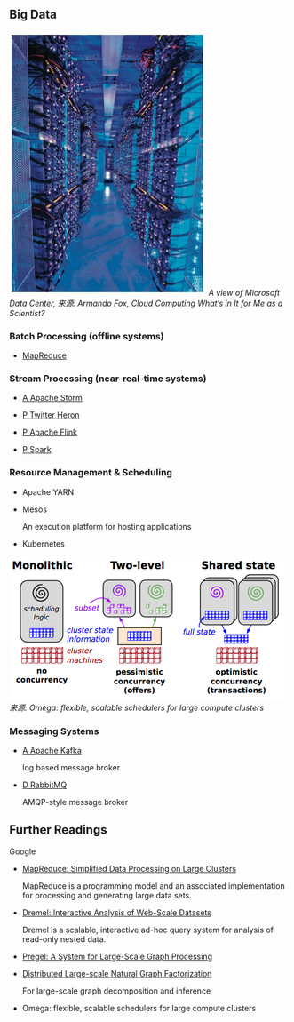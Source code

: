 Big Data
---

![Microsoft Data Center](images/microsoft_data_center.png)
*A view of Microsoft Data Center, 来源: Armando Fox, Cloud Computing What’s in It
for Me as a Scientist?*


### Batch Processing (offline systems)

* [MapReduce](mapreduce/intro.md)


### Stream Processing (near-real-time systems)

* [A Apache Storm](storm/intro.md)

* [P Twitter Heron](heron/intro.md)

* [P Apache Flink](flink/intro.md)

* [P Spark](spark/intro.md)


### Resource Management & Scheduling

* Apache YARN

* Mesos

    An execution platform for hosting applications

* Kubernetes


![Schematic overview of the scheduling architectures](images/scheduling_architecture.png)
*来源: Omega: flexible, scalable schedulers for large compute clusters*



### Messaging Systems

* [A Apache Kafka](kafka/intro.md)

    log based message broker

* [D RabbitMQ](rabbitmq/intro.md)

    AMQP-style message broker


## Further Readings

Google

* [MapReduce: Simplified Data Processing on Large Clusters](http://research.google.com/archive/mapreduce.html)

    MapReduce is a programming model and an associated implementation for processing and generating large data sets.


* [Dremel: Interactive Analysis of Web-Scale Datasets](http://research.google.com/pubs/pub36632.html)

    Dremel is a scalable, interactive ad-hoc query system for analysis of read-only nested data.


* [Pregel: A System for Large-Scale Graph Processing](http://kowshik.github.io/JPregel/pregel_paper.pdf)


* [Distributed Large-scale Natural Graph Factorization](http://static.googleusercontent.com/media/research.google.com/en//pubs/archive/40839.pdf)

    For large-scale graph decomposition and inference

* Omega: flexible, scalable schedulers for large compute clusters
